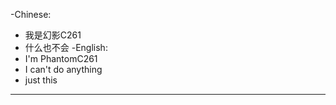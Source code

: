 -Chinese:
- 我是幻影C261
- 什么也不会
-English:
- I'm PhantomC261
- I can't do anything
- just this
------------------------------
<!---
PhantomC261/PhantomC261 is a ✨ special ✨ repository because its `README.md` (this file) appears on your GitHub profile.
You can click the Preview link to take a look at your changes.
--->
